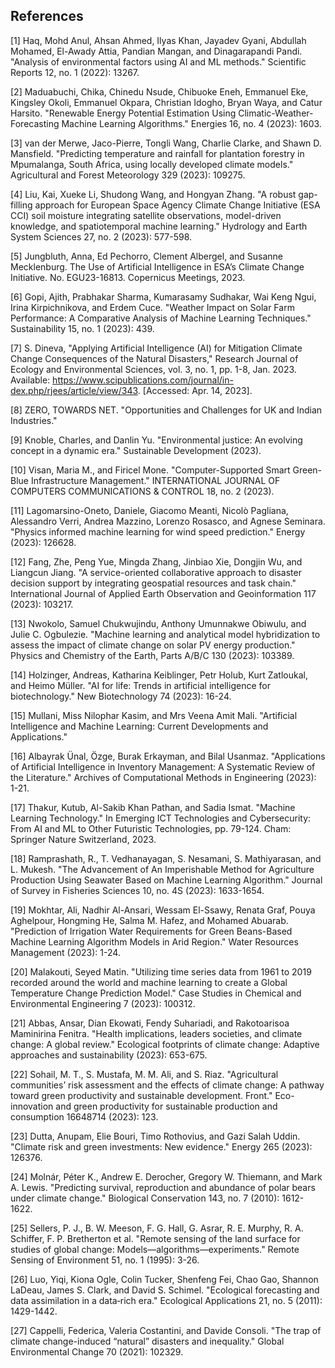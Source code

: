 ## References

[1] Haq, Mohd Anul, Ahsan Ahmed, Ilyas Khan, Jayadev Gyani, Abdullah Mohamed, El-Awady Attia, Pandian Mangan, and Dinagarapandi Pandi. "Analysis of environmental factors using AI and ML methods." Scientific Reports 12, no. 1 (2022): 13267.

[2] Maduabuchi, Chika, Chinedu Nsude, Chibuoke Eneh, Emmanuel Eke, Kingsley Okoli, Emmanuel Okpara, Christian Idogho, Bryan Waya, and Catur Harsito. "Renewable Energy Potential Estimation Using Climatic-Weather-Forecasting Machine Learning Algorithms." Energies 16, no. 4 (2023): 1603.

[3] van der Merwe, Jaco-Pierre, Tongli Wang, Charlie Clarke, and Shawn D. Mansfield. "Predicting temperature and rainfall for plantation forestry in Mpumalanga, South Africa, using locally developed climate models." Agricultural and Forest Meteorology 329 (2023): 109275.

[4] Liu, Kai, Xueke Li, Shudong Wang, and Hongyan Zhang. "A robust gap-filling approach for European Space Agency Climate Change Initiative (ESA CCI) soil moisture integrating satellite observations, model-driven knowledge,<? xmltex\break?> and spatiotemporal machine learning." Hydrology and Earth System Sciences 27, no. 2 (2023): 577-598.

[5] Jungbluth, Anna, Ed Pechorro, Clement Albergel, and Susanne Mecklenburg. The Use of Artificial Intelligence in ESA’s Climate Change Initiative. No. EGU23-16813. Copernicus Meetings, 2023.

[6] Gopi, Ajith, Prabhakar Sharma, Kumarasamy Sudhakar, Wai Keng Ngui, Irina Kirpichnikova, and Erdem Cuce. "Weather Impact on Solar Farm Performance: A Comparative Analysis of Machine Learning Techniques." Sustainability 15, no. 1 (2023): 439.

[7] S. Dineva, "Applying Artificial Intelligence (AI) for Mitigation Climate Change Consequences of the Natural Disasters," Research Journal of Ecology and Environmental Sciences, vol. 3, no. 1, pp. 1-8, Jan. 2023. Available: https://www.scipublications.com/journal/in-dex.php/rjees/article/view/343. [Accessed: Apr. 14, 2023].
 
[8] ZERO, TOWARDS NET. "Opportunities and Challenges for UK and Indian Industries."

[9] Knoble, Charles, and Danlin Yu. "Environmental justice: An evolving concept in a dynamic era." Sustainable Development (2023).

[10] Visan, Maria M., and Firicel Mone. "Computer-Supported Smart Green-Blue Infrastructure Management." INTERNATIONAL JOURNAL OF COMPUTERS COMMUNICATIONS & CONTROL 18, no. 2 (2023).

[11] Lagomarsino-Oneto, Daniele, Giacomo Meanti, Nicolò Pagliana, Alessandro Verri, Andrea Mazzino, Lorenzo Rosasco, and Agnese Seminara. "Physics informed machine learning for wind speed prediction." Energy (2023): 126628.

[12] Fang, Zhe, Peng Yue, Mingda Zhang, Jinbiao Xie, Dongjin Wu, and Liangcun Jiang. "A service-oriented collaborative approach to disaster decision support by integrating geospatial resources and task chain." International Journal of Applied Earth Observation and Geoinformation 117 (2023): 103217.

[13] Nwokolo, Samuel Chukwujindu, Anthony Umunnakwe Obiwulu, and Julie C. Ogbulezie. "Machine learning and analytical model hybridization to assess the impact of climate change on solar PV energy production." Physics and Chemistry of the Earth, Parts A/B/C 130 (2023): 103389.

[14] Holzinger, Andreas, Katharina Keiblinger, Petr Holub, Kurt Zatloukal, and Heimo Müller. "AI for life: Trends in artificial intelligence for biotechnology." New Biotechnology 74 (2023): 16-24.

[15] Mullani, Miss Nilophar Kasim, and Mrs Veena Amit Mali. "Artificial Intelligence and Machine Learning: Current Developments and Applications."

[16] Albayrak Ünal, Özge, Burak Erkayman, and Bilal Usanmaz. "Applications of Artificial Intelligence in Inventory Management: A Systematic Review of the Literature." Archives of Computational Methods in Engineering (2023): 1-21.

[17] Thakur, Kutub, Al-Sakib Khan Pathan, and Sadia Ismat. "Machine Learning Technology." In Emerging ICT Technologies and Cybersecurity: From AI and ML to Other Futuristic Technologies, pp. 79-124. Cham: Springer Nature Switzerland, 2023.

[18] Ramprashath, R., T. Vedhanayagan, S. Nesamani, S. Mathiyarasan, and L. Mukesh. "The Advancement of An Imperishable Method for Agriculture Production Using Seawater Based on Machine Learning Algorithm." Journal of Survey in Fisheries Sciences 10, no. 4S (2023): 1633-1654.

[19] Mokhtar, Ali, Nadhir Al-Ansari, Wessam El-Ssawy, Renata Graf, Pouya Aghelpour, Hongming He, Salma M. Hafez, and Mohamed Abuarab. "Prediction of Irrigation Water Requirements for Green Beans-Based Machine Learning Algorithm Models in Arid Region." Water Resources Management (2023): 1-24.

[20] Malakouti, Seyed Matin. "Utilizing time series data from 1961 to 2019 recorded around the world and machine learning to create a Global Temperature Change Prediction Model." Case Studies in Chemical and Environmental Engineering 7 (2023): 100312.

[21] Abbas, Ansar, Dian Ekowati, Fendy Suhariadi, and Rakotoarisoa Maminirina Fenitra. "Health implications, leaders societies, and climate change: A global review." Ecological footprints of climate change: Adaptive approaches and sustainability (2023): 653-675.

[22] Sohail, M. T., S. Mustafa, M. M. Ali, and S. Riaz. "Agricultural communities’ risk assessment and the effects of climate change: A pathway toward green productivity and sustainable development. Front." Eco-innovation and green productivity for sustainable production and consumption 16648714 (2023): 123.

[23] Dutta, Anupam, Elie Bouri, Timo Rothovius, and Gazi Salah Uddin. "Climate risk and green investments: New evidence." Energy 265 (2023): 126376.

[24] Molnár, Péter K., Andrew E. Derocher, Gregory W. Thiemann, and Mark A. Lewis. "Predicting survival, reproduction and abundance of polar bears under climate change." Biological Conservation 143, no. 7 (2010): 1612-1622.

[25] Sellers, P. J., B. W. Meeson, F. G. Hall, G. Asrar, R. E. Murphy, R. A. Schiffer, F. P. Bretherton et al. "Remote sensing of the land surface for studies of global change: Models—algorithms—experiments." Remote Sensing of Environment 51, no. 1 (1995): 3-26.

[26] Luo, Yiqi, Kiona Ogle, Colin Tucker, Shenfeng Fei, Chao Gao, Shannon LaDeau, James S. Clark, and David S. Schimel. "Ecological forecasting and data assimilation in a data‐rich era." Ecological Applications 21, no. 5 (2011): 1429-1442.

[27] Cappelli, Federica, Valeria Costantini, and Davide Consoli. "The trap of climate change-induced “natural” disasters and inequality." Global Environmental Change 70 (2021): 102329.
